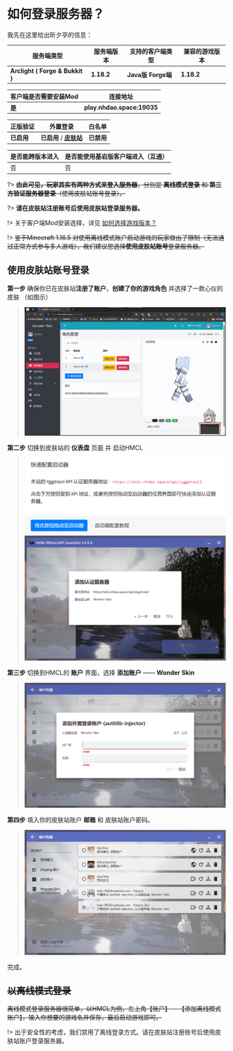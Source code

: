 # 如何登录服务器？

我先在这里给出昕夕亭的信息：

| 服务端类型                      | 服务端版本 | 支持的客户端类型    | 兼容的游戏版本 |
| ------------------------------- | ---------- | ------------------- | -------------- |
| **Arclight ( Forge & Bukkit )** | **1.18.2** | **Java版  Forge端** | **1.18.2**     |

| 客户端是否需要安装Mod | 连接地址                   |
| --------------------- | -------------------------- |
| **是**                | **play.nhdao.space:19035** |

| 正版验证   | 外置登录                                            | 白名单     |
| ---------- | --------------------------------------------------- | ---------- |
| **已启用** | **已启用** / **[皮肤站](https://skin.nhdao.space)** | **已禁用** |

| 是否能跨版本进入 | 是否能使用基岩版客户端进入（互通） |
| ---------------- | ---------------------------------- |
| 否               | 否                                 |

?> ~~**由此可见，玩家其实有两种方式来登入服务器**，分别是 **离线模式登录** 和 **第三方验证服务器登录**（使用皮肤站账号登录）。~~

?>  **请在皮肤站注册账号后使用皮肤站登录服务器。**

!> 关于客户端Mod安装选择，详见 [如何选择游戏版本？](version.md)

!> ~~鉴于Minecraft 1.16.5 对使用离线模式账户启动游戏的玩家做出了限制（无法通过正常方式参与多人游戏），我们建议您选择**使用皮肤站账号**登录服务器。~~


## 使用皮肤站账号登录

**第一步** 确保你已在皮肤站**注册了账户**，**创建了你的游戏角色** 并选择了一款心仪的皮肤 （如图示）

> ![屏幕截图 2023-12-04 210458](assets/images/1.png)

**第二步** 切换到皮肤站的 **仪表盘** 页面 并 启动HMCL

> <img src="assets/images/2.png" alt="屏幕截图 2023-12-04 211041" style="zoom:50%;" />
>
> <img src="assets/images/3.png" alt="屏幕截图 2023-12-04 211151" style="zoom:50%;" />

**第三步** 切换到HMCL的 **账户** 界面，选择 **添加账户** —— **Wonder Skin**

> <img src="assets/images/4.png" alt="屏幕截图 2023-12-04 211433" style="zoom:50%;" />

**第四步** 填入你的皮肤站账户 **邮箱** 和 皮肤站账户密码。

> <img src="assets/images/5.png" alt="屏幕截图 2023-12-04 211603" style="zoom:50%;" />

完成。

## ~~以离线模式登录~~

~~离线模式登录服务器很简单，以HMCL为例，左上角【账户】— 【添加离线模式账户】，输入你想要的游戏名并保存，最后启动游戏即可。~~

!> 出于安全性的考虑，我们禁用了离线登录方式。请在皮肤站注册账号后使用皮肤站账户登录服务器。

